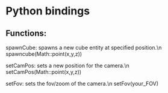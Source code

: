 # Python bindings

## Functions:

spawnCube: spawns a new cube entity at specified position.\n
spawncube(Math::point(x,y,z))

setCamPos: sets a new position for the camera.\n
setCamPos(Math::point(x,y,z))

setFov: sets the fov/zoom of the camera.\n
setFov(your_FOV)
